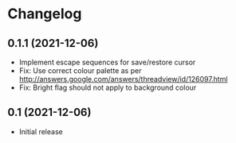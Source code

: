 Changelog
=========

0.1.1 (2021-12-06)
------------------

* Implement escape sequences for save/restore cursor
* Fix: Use correct colour palette as per http://answers.google.com/answers/threadview/id/126097.html
* Fix: Bright flag should not apply to background colour


0.1 (2021-12-06)
----------------

* Initial release
